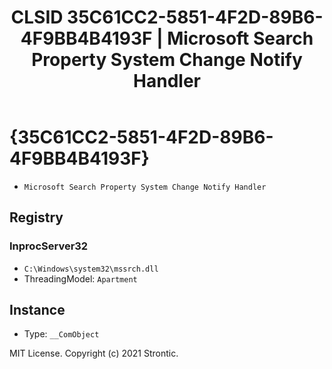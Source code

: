 ﻿---
title: "CLSID 35C61CC2-5851-4F2D-89B6-4F9BB4B4193F | Microsoft Search Property System Change Notify Handler"
excerpt: What is COM-Object CLSID 35C61CC2-5851-4F2D-89B6-4F9BB4B4193F?
---

# {35C61CC2-5851-4F2D-89B6-4F9BB4B4193F}

* `Microsoft Search Property System Change Notify Handler`

## Registry


### InprocServer32

* `C:\Windows\system32\mssrch.dll`
* ThreadingModel: `Apartment`

## Instance

* Type: `__ComObject`

MIT License. Copyright (c) 2021 Strontic.


